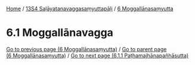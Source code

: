
[Home](/) / [13S4 Saḷāyatanavaggasaṃyuttapāḷi](../../13S4.md) / [6 Moggallānasaṃyutta](../6.md)

# 6.1 Moggallānavagga


[Go to previous page (6 Moggallānasaṃyutta)](../6.md) / [Go to parent page (6 Moggallānasaṃyutta)](../6.md) / [Go to next page (6.1.1 Paṭhamajhānapañhāsutta)](6.1/6.1.1.md)


